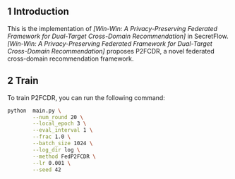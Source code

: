 ## 1 Introduction

This is the implementation of *[Win-Win: A Privacy-Preserving Federated Framework for Dual-Target Cross-Domain Recommendation]* in SecretFlow. *[Win-Win: A Privacy-Preserving Federated Framework for Dual-Target Cross-Domain Recommendation]* proposes P2FCDR, a novel federated cross-domain recommendation framework.

## 2 Train

To train P2FCDR, you can run the following command:

```bash
python  main.py \
        --num_round 20 \
        --local_epoch 3 \
        --eval_interval 1 \
        --frac 1.0 \
        --batch_size 1024 \
        --log_dir log \
        --method FedP2FCDR \
        --lr 0.001 \
        --seed 42 
```

